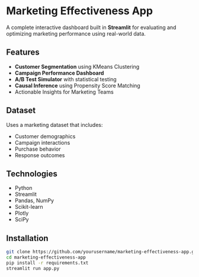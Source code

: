 # Marketing Effectiveness App

A complete interactive dashboard built in **Streamlit** for evaluating and optimizing marketing performance using real-world data.

##  Features

-  **Customer Segmentation** using KMeans Clustering
-  **Campaign Performance Dashboard**
-  **A/B Test Simulator** with statistical testing
-  **Causal Inference** using Propensity Score Matching
-  Actionable Insights for Marketing Teams

##  Dataset

Uses a marketing dataset that includes:
- Customer demographics
- Campaign interactions
- Purchase behavior
- Response outcomes

##  Technologies

- Python
- Streamlit
- Pandas, NumPy
- Scikit-learn
- Plotly
- SciPy

##  Installation

```bash
git clone https://github.com/yourusername/marketing-effectiveness-app.git
cd marketing-effectiveness-app
pip install -r requirements.txt
streamlit run app.py
